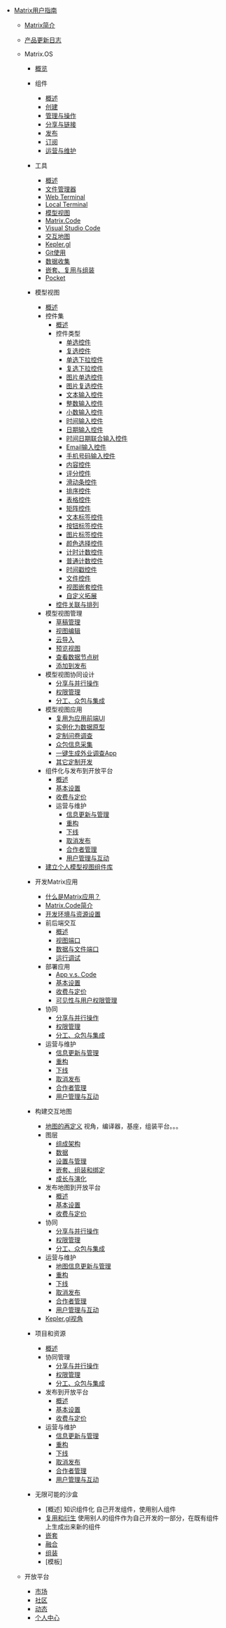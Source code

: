 - [Matrix用户指南](zh-cn/userguide/README.md)
  - [Matrix简介](zh-cn/userguide/matrixintro.md)
  - [产品更新日志](zh-cn/userguide/updatelog.md)
  - Matrix.OS
    - [概览](zh-cn/userguide/os/README.md)
    - 组件
      - [概述](zh-cn/userguide/os/com/components.md)
      - [创建](zh-cn/userguide/os/com/new.md)
      - [管理与操作](zh-cn/userguide/os/com/filesys.md)
      - [分享与链接](zh-cn/userguide/os/com/sharelink.md)
      - [发布](zh-cn/userguide/os/com/release.md)
      - [订阅](zh-cn/userguide/os/com/subscribe.md)
      - [运营与维护](zh-cn/userguide/os/com/maintain.md)
    - 工具
      - [概述](zh-cn/userguide/os/tools/container.md)
      - [文件管理器](zh-cn/userguide/os/tools/filesys.md)
      - [Web Terminal](zh-cn/userguide/os/tools/container.md)
      - [Local Terminal](zh-cn/userguide/os/com/container.md)
      - [模型视图](zh-cn/userguide/os/filebasic.md)
      - [Matrix.Code](zh-cn/userguide/os/filebasic.md)
      - [Visual Studio Code](zh-cn/userguide/os/filebasic.md)
      - [交互地图](zh-cn/userguide/os/filebasic.md)
      - [Kepler.gl](zh-cn/userguide/os/filebasic.md)
      - [Git使用](zh-cn/userguide/os/filebasic.md)
      - [数据收集](zh-cn/userguide/os/filebasic.md)
      - [嵌套、复用与组装](zh-cn/userguide/os/filebasic.md)
      - [Pocket](zh-cn/userguide/os/filebasic.md)
      
    - 模型视图
      - [概述](zh-cn/userguide/modelview/README.md)
      - 控件集
        - [概述](zh-cn/userguide/modelview/control.md)
        - 控件类型
          - [单选控件](zh-cn/userguide/modelview/singlechoice.md)
          - [复选控件](zh-cn/userguide/modelview/multiplechoice.md)
          - [单选下拉控件](zh-cn/userguide/modelview/singledrop.md)
          - [复选下拉控件](zh-cn/userguide/modelview/multipledrop.md)
          - [图片单选控件](zh-cn/userguide/modelview/singlepicchoice.md)
          - [图片复选控件](zh-cn/userguide/modelview/multiplepicchoice.md)
          - [文本输入控件](zh-cn/userguide/modelview/textbox.md)
          - [整数输入控件](zh-cn/userguide/modelview/integer.md)
          - [小数输入控件](zh-cn/userguide/modelview/float.md)
          - [时间输入控件](zh-cn/userguide/modelview/time.md)
          - [日期输入控件](zh-cn/userguide/modelview/date.md)
          - [时间日期联合输入控件](zh-cn/userguide/modelview/datetime.md)
          - [Email输入控件](zh-cn/userguide/modelview/emailbox.md)
          - [手机号码输入控件](zh-cn/userguide/modelview/phone.md)
          - [内容控件](zh-cn/userguide/modelview/contents.md)
          - [评分控件](zh-cn/userguide/modelview/rating.md)
          - [滑动条控件](zh-cn/userguide/modelview/slider.md)
          - [排序控件](zh-cn/userguide/modelview/ranking.md)
          - [表格控件](zh-cn/userguide/modelview/tables.md)
          - [矩阵控件](zh-cn/userguide/modelview/matrices.md)
          - [文本标签控件](zh-cn/userguide/modelview/texttag.md)
          - [按钮标签控件](zh-cn/userguide/modelview/buttontag.md)
          - [图片标签控件](zh-cn/userguide/modelview/pictag.md)
          - [颜色选择控件](zh-cn/userguide/modelview/colorpick.md)
          - [计时计数控件](zh-cn/userguide/modelview/timingcount.md)
          - [普通计数控件](zh-cn/userguide/modelview/normalcount.md)
          - [时间戳控件](zh-cn/userguide/modelview/timestamp.md)
          - [文件控件](zh-cn/userguide/modelview/filebox.md)
          - [视图嵌套控件](zh-cn/userguide/modelview/nest.md)
          - [自定义拓展](zh-cn/userguide/modelview/customize.md)
        - [控件关联与排列](zh-cn/userguide/code/README.md)
      - 模型视图管理
        - [草稿管理](zh-cn/userguide/modelview/control.md)
        - [视图编辑](zh-cn/userguide/modelview/control.md)
        - [云导入](zh-cn/userguide/modelview/control.md)
        - [预览视图](zh-cn/userguide/modelview/control.md)
        - [查看数据节点树](zh-cn/userguide/modelview/control.md)
        - [添加到发布](zh-cn/userguide/modelview/control.md)
      - 模型视图协同设计
        - [分享与并行操作](zh-cn/userguide/code/devguide.md)
        - [权限管理](zh-cn/userguide/code/devguide.md)
        - [分工、众包与集成](zh-cn/userguide/code/devguide.md)
      - 模型视图应用
        - [复用为应用前端UI](zh-cn/userguide/code/README.md)
        - [实例化为数据原型](zh-cn/userguide/code/README.md)
        - [定制问卷调查](zh-cn/userguide/code/README.md)
        - [众包信息采集](zh-cn/userguide/code/README.md)
        - [一键生成外业调查App](zh-cn/userguide/code/README.md)
        - [其它定制开发](zh-cn/userguide/code/README.md)
      - 组件化与发布到开放平台
          - [概述](zh-cn/userguide/code/devguide.md)
          - [基本设置](zh-cn/userguide/code/devguide.md)
          - [收费与定价](zh-cn/userguide/code/devguide.md)
          - 运营与维护
            - [信息更新与管理](zh-cn/userguide/code/devguide.md)
            - [重构](zh-cn/userguide/code/devguide.md)
            - [下线](zh-cn/userguide/code/devguide.md)
            - [取消发布](zh-cn/userguide/code/devguide.md)
            - [合作者管理](zh-cn/userguide/code/devguide.md)
            - [用户管理与互动](zh-cn/userguide/code/devguide.md)
      - [建立个人模型视图组件库](zh-cn/userguide/code/devguide.md)

    - 开发Matrix应用
      - [什么是Matrix应用？](zh-cn/userguide/os/filebasic.md)
      - [Matrix.Code简介](zh-cn/userguide/os/filebasic.md)
      - [开发环境与资源设置](zh-cn/userguide/os/filebasic.md)
      - 前后端交互
        - [概述](zh-cn/userguide/code/README.md)
        - [视图端口](zh-cn/userguide/code/devguide.md)
        - [数据与文件端口](zh-cn/userguide/code/devguide.md)
        - [运行调试](zh-cn/userguide/code/devguide.md)
      - 部署应用
        - [App v.s. Code](zh-cn/userguide/code/devguide.md)
        - [基本设置](zh-cn/userguide/code/devguide.md)
        - [收费与定价](zh-cn/userguide/code/devguide.md)
        - [可见性与用户权限管理](zh-cn/userguide/code/devguide.md)
      - 协同
        - [分享与并行操作](zh-cn/userguide/code/devguide.md)
        - [权限管理](zh-cn/userguide/code/devguide.md)
        - [分工、众包与集成](zh-cn/userguide/code/devguide.md)
      - 运营与维护
        - [信息更新与管理](zh-cn/userguide/code/devguide.md)
        - [重构](zh-cn/userguide/code/devguide.md)
        - [下线](zh-cn/userguide/code/devguide.md)
        - [取消发布](zh-cn/userguide/code/devguide.md)
        - [合作者管理](zh-cn/userguide/code/devguide.md)
        - [用户管理与互动](zh-cn/userguide/code/devguide.md)

    - 构建交互地图
      - [地图的再定义](zh-cn/userguide/map/README.md) 视角，编译器，基座，组装平台。。。
      - 图层
        - [组成架构](zh-cn/userguide/map/README.md)
        - [数据](zh-cn/userguide/map/README.md)
        - [设置与管理](zh-cn/userguide/map/README.md)
        - [嵌套、组装和绑定](zh-cn/userguide/map/README.md)
        - [成长与演化](zh-cn/userguide/map/README.md)
      - 发布地图到开放平台
        - [概述](zh-cn/userguide/code/devguide.md)
        - [基本设置](zh-cn/userguide/code/devguide.md)
        - [收费与定价](zh-cn/userguide/code/devguide.md)
      - 协同
        - [分享与并行操作](zh-cn/userguide/map/README.md)
        - [权限管理](zh-cn/userguide/map/README.md)
        - [分工、众包与集成](zh-cn/userguide/code/devguide.md)
      - 运营与维护
        - [地图信息更新与管理](zh-cn/userguide/code/devguide.md)
        - [重构](zh-cn/userguide/code/devguide.md)
        - [下线](zh-cn/userguide/code/devguide.md)
        - [取消发布](zh-cn/userguide/code/devguide.md)
        - [合作者管理](zh-cn/userguide/code/devguide.md)
        - [用户管理与互动](zh-cn/userguide/code/devguide.md)
      - [Kepler.gl视角](zh-cn/userguide/code/devguide.md)

    - 项目和资源
      - [概述](zh-cn/userguide/map/README.md)
      - 协同管理
        - [分享与并行操作](zh-cn/userguide/map/README.md)
        - [权限管理](zh-cn/userguide/map/README.md)
        - [分工、众包与集成](zh-cn/userguide/code/devguide.md)
      - 发布到开放平台
        - [概述](zh-cn/userguide/code/devguide.md)
        - [基本设置](zh-cn/userguide/code/devguide.md)
        - [收费与定价](zh-cn/userguide/code/devguide.md)
      - 运营与维护
        - [信息更新与管理](zh-cn/userguide/code/devguide.md)
        - [重构](zh-cn/userguide/code/devguide.md)
        - [下线](zh-cn/userguide/code/devguide.md)
        - [取消发布](zh-cn/userguide/code/devguide.md)
        - [合作者管理](zh-cn/userguide/code/devguide.md)
        - [用户管理与互动](zh-cn/userguide/code/devguide.md)
        
    - 无限可能的沙盒
      - [概述] 知识组件化 自己开发组件，使用别人组件
      - [复用和衍生](zh-cn/userguide/code/devguide.md) 使用别人的组件作为自己开发的一部分，在既有组件上生成出来新的组件
      - [嵌套](zh-cn/userguide/code/devguide.md) 
      - [融合](zh-cn/userguide/code/devguide.md)
      - [组装](zh-cn/userguide/code/devguide.md)
      - [模板]

  - 开放平台
    - [市场](zh-cn/userguide/code/devguide.md)
    - [社区](zh-cn/userguide/code/devguide.md)
    - [动态](zh-cn/userguide/code/devguide.md)
    - [个人中心](zh-cn/userguide/code/devguide.md)



    

